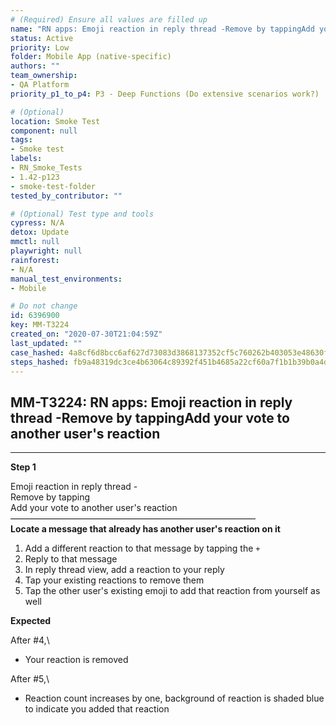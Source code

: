 ```yaml
---
# (Required) Ensure all values are filled up
name: "RN apps: Emoji reaction in reply thread -Remove by tappingAdd your vote to another user's reaction"
status: Active
priority: Low
folder: Mobile App (native-specific)
authors: ""
team_ownership:
- QA Platform
priority_p1_to_p4: P3 - Deep Functions (Do extensive scenarios work?)

# (Optional)
location: Smoke Test
component: null
tags:
- Smoke test
labels:
- RN_Smoke_Tests
- 1.42-p123
- smoke-test-folder
tested_by_contributor: ""

# (Optional) Test type and tools
cypress: N/A
detox: Update
mmctl: null
playwright: null
rainforest:
- N/A
manual_test_environments:
- Mobile

# Do not change
id: 6396900
key: MM-T3224
created_on: "2020-07-30T21:04:59Z"
last_updated: ""
case_hashed: 4a8cf6d8bcc6af627d73083d3868137352cf5c760262b403053e48630f3357d7838292a7a7e6369ea828be8e2e74ed88
steps_hashed: fb9a48319dc3ce4b63064c89392f451b4685a22cf60a7f1b1b39b0a4dab06ef131764b804b339bf8a3f2da16ad8e9273
---
```


<!-- (Auto-generated) Based on frontmatter's "key" and "name" -->

## MM-T3224: RN apps: Emoji reaction in reply thread -Remove by tappingAdd your vote to another user's reaction

---

**Step 1**

Emoji reaction in reply thread -\
Remove by tapping\
Add your vote to another user's reaction\
————————————————————————————\
**Locate a message that already has another user's reaction on it**

1. Add a different reaction to that message by tapping the `+`
2. Reply to that message
3. In reply thread view, add a reaction to your reply
4. Tap your existing reactions to remove them
5. Tap the other user's existing emoji to add that reaction from yourself as well

**Expected**

After #4,\\

- Your reaction is removed

After #5,\\

- Reaction count increases by one, background of reaction is shaded blue to indicate you added that reaction
